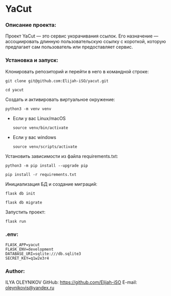 # YaCut

### Описание проекта:
Проект YaCut — это сервис укорачивания ссылок. Его назначение — ассоциировать длинную пользовательскую ссылку с короткой, которую предлагает сам пользователь или предоставляет сервис.

### Установка и запуск:

Клонировать репозиторий и перейти в него в командной строке:

```
git clone git@github.com:Elijah-iSO/yacut.git
```

```
cd yacut
```

Cоздать и активировать виртуальное окружение:

```
python3 -m venv venv
```

* Если у вас Linux/macOS

    ```
    source venv/bin/activate
    ```

* Если у вас windows

    ```
    source venv/scripts/activate
    ```

Установить зависимости из файла requirements.txt:

```
python3 -m pip install --upgrade pip
```

```
pip install -r requirements.txt
```

Инициализация БД и создание миграций:
```
flask db init
```

```
flask db migrate
```

Запустить проект:

```
flask run
```

### .env:
```
FLASK_APP=yacut
FLASK_ENV=development
DATABASE_URI=sqlite:///db.sqlite3
SECRET_KEY=q1w2e3r4
```

### Author:
ILYA OLEYNIKOV
GitHub:	https://github.com/Elijah-iSO
E-mail: oleynikovis@yandex.ru
